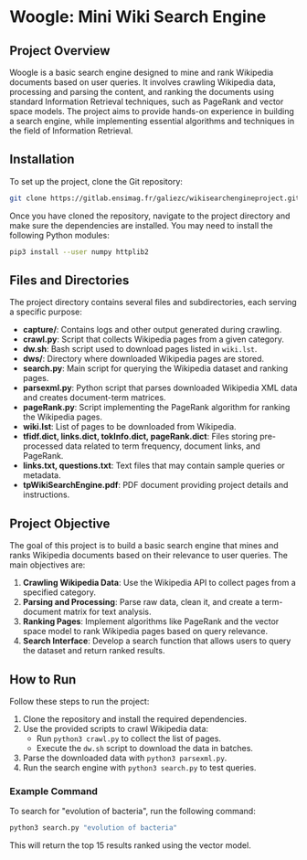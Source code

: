 
# Woogle: Mini Wiki Search Engine

## Project Overview

Woogle is a basic search engine designed to mine and rank Wikipedia documents based on user queries. It involves crawling Wikipedia data, processing and parsing the content, and ranking the documents using standard Information Retrieval techniques, such as PageRank and vector space models. The project aims to provide hands-on experience in building a search engine, while implementing essential algorithms and techniques in the field of Information Retrieval.

## Installation

To set up the project, clone the Git repository:

```bash
git clone https://gitlab.ensimag.fr/galiezc/wikisearchengineproject.git
```

Once you have cloned the repository, navigate to the project directory and make sure the dependencies are installed. You may need to install the following Python modules:

```bash
pip3 install --user numpy httplib2
```

## Files and Directories

The project directory contains several files and subdirectories, each serving a specific purpose:

- **capture/**: Contains logs and other output generated during crawling.
- **crawl.py**: Script that collects Wikipedia pages from a given category.
- **dw.sh**: Bash script used to download pages listed in `wiki.lst`.
- **dws/**: Directory where downloaded Wikipedia pages are stored.
- **search.py**: Main script for querying the Wikipedia dataset and ranking pages.
- **parsexml.py**: Python script that parses downloaded Wikipedia XML data and creates document-term matrices.
- **pageRank.py**: Script implementing the PageRank algorithm for ranking the Wikipedia pages.
- **wiki.lst**: List of pages to be downloaded from Wikipedia.
- **tfidf.dict, links.dict, tokInfo.dict, pageRank.dict**: Files storing pre-processed data related to term frequency, document links, and PageRank.
- **links.txt, questions.txt**: Text files that may contain sample queries or metadata.
- **tpWikiSearchEngine.pdf**: PDF document providing project details and instructions.

## Project Objective

The goal of this project is to build a basic search engine that mines and ranks Wikipedia documents based on their relevance to user queries. The main objectives are:

1. **Crawling Wikipedia Data**: Use the Wikipedia API to collect pages from a specified category.
2. **Parsing and Processing**: Parse raw data, clean it, and create a term-document matrix for text analysis.
3. **Ranking Pages**: Implement algorithms like PageRank and the vector space model to rank Wikipedia pages based on query relevance.
4. **Search Interface**: Develop a search function that allows users to query the dataset and return ranked results.

## How to Run

Follow these steps to run the project:

1. Clone the repository and install the required dependencies.
2. Use the provided scripts to crawl Wikipedia data:
   - Run `python3 crawl.py` to collect the list of pages.
   - Execute the `dw.sh` script to download the data in batches.
3. Parse the downloaded data with `python3 parsexml.py`.
4. Run the search engine with `python3 search.py` to test queries.

### Example Command

To search for "evolution of bacteria", run the following command:

```bash
python3 search.py "evolution of bacteria"
```

This will return the top 15 results ranked using the vector model.
